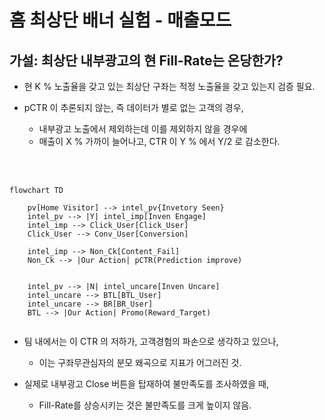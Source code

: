 # 홈 최상단 배너 실험 - 매출모드

## 가설: 최상단 내부광고의 현 Fill-Rate는 온당한가?

* 현 K % 노출율을 갖고 있는 최상단 구좌는 적정 노출율을 갖고 있는지 검증 필요.
  
* pCTR 이 추론되지 않는, 즉 데이터가 별로 없는 고객의 경우, 
  * 내부광고 노출에서 제외하는데 이를 제외하지 않을 경우에 
  * 매출이 X % 가까이 늘어나고, CTR 이 Y % 에서 Y/2 로 감소한다.

<br><br>

```mermaid
flowchart TD

    pv[Home Visitor] --> intel_pv{Invetory Seen}
    intel_pv --> |Y| intel_imp[Inven Engage]
    intel_imp --> Click_User[Click_User]
    Click_User --> Conv_User[Conversion]

    intel_imp --> Non_Ck[Content_Fail]
    Non_Ck --> |Our Action| pCTR(Prediction improve)
    

    intel_pv --> |N| intel_uncare[Inven Uncare]
    intel_uncare --> BTL[BTL_User]
    intel_uncare --> BR[BR_User]
    BTL --> |Our Action| Promo(Reward_Target)


```

* 팀 내에서는 이 CTR 의 저하가, 고객경험의 파손으로 생각하고 있으나, 
  * 이는 구좌무관심자의 분모 왜곡으로 지표가 어그러진 것.

* 실제로 내부광고 Close 버튼을 탑재하여 불만족도를 조사하였을 때,
  * Fill-Rate를 상승시키는 것은 불만족도를 크게 높이지 않음.